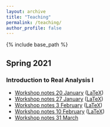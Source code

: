 ```yaml
---
layout: archive
title: "Teaching"
permalink: /teaching/
author_profile: false
---
```


{% include base_path %}

## Spring 2021

### Introduction to Real Analysis I

- [Workshop notes 20 January](/files/SP2021/311/jan-20.pdf) ([LaTeX](/files/SP2021/311/jan-20.tex))
- [Workshop notes 27 January](/files/SP2021/311/jan-27.pdf) ([LaTeX](/files/SP2021/311/jan-27.tex))
- [Workshop notes 3 February](/files/SP2021/311/feb-3.pdf) ([LaTeX](/files/SP2021/311/feb-3.tex))
- [Workshop notes 10 February](/files/SP2021/311/feb-10.pdf) ([LaTeX](/files/SP2021/311/feb-10.tex))
- [Workshop notes 31 March](/files/SP2021/311/march-31.pdf)

